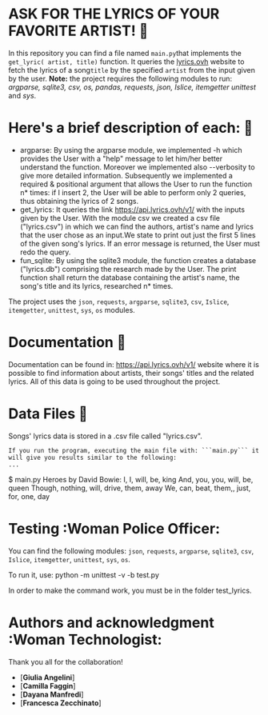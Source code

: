 # ASK FOR THE LYRICS OF YOUR FAVORITE ARTIST! :musical_note:

In this repository you can find a file named ```main.py```that implements the ```get_lyric( artist, title)``` function. It queries the [lyrics.ovh](https://api.lyrics.ovh/v1/) website to fetch the lyrics of a song```title``` by the specified ```artist``` from the input given by the user.
**Note:** the project requires the following modules to run: *argparse, sqlite3, csv, os, pandas, requests, json, Islice, itemgetter unittest* and *sys*.

# Here's a brief description of each: :book:
- argparse: By using the argparse module, we implemented -h which provides the User with a "help" message to let him/her better understand the function. Moreover we implemented also --verbosity to give more detailed information.
Subsequently we implemented a required & positional argument that allows the User to run the function n* times:  if I insert 2, the User will be able to perform only 2 queries, thus obtaining the lyrics of 2 songs.
- get_lyrics: It queries the link https://api.lyrics.ovh/v1/ with the inputs given by the User. 
With the module csv we created a csv file ("lyrics.csv") in which we can find the authors, artist's name and lyrics that the user chose as an input.We state to print out just the first 5 lines of the given song's lyrics. If an error message is returned, the User must redo the query.
- fun_sqlite: By using the sqlite3 module, the function creates a database ("lyrics.db") comprising the research made by the User. The print function shall return the database containing the artist's name, the song's title and its lyrics, researched n* times.

The project uses the ```json```, ```requests```, ```argparse```, ```sqlite3```, ```csv```, ```Islice```, ```itemgetter```, ```unittest```, ```sys```, ```os``` modules.


# Documentation :book:
Documentation can be found in: https://api.lyrics.ovh/v1/ website where it is possible to find information about artists, their songs' titles and the related lyrics. All of this data is going to be used throughout the project. 

# Data Files :file_folder:
Songs' lyrics data is stored in a .csv file called "lyrics.csv".

```
If you run the program, executing the main file with: ```main.py``` it will give you results similar to the following:
...
``` 
$ main.py
Heroes by David Bowie:
I, I, will, be, king
And, you, you, will, be, queen
Though, nothing, will, drive, them, away
We, can, beat, them,, just, for, one, day


# Testing :Woman Police Officer:

You can find the following modules:
```json```, ```requests```, ```argparse```, ```sqlite3```, ```csv```, ```Islice```, ```itemgetter```, 
```unittest```, ```sys```, ```os```.

To run it, use: 
python -m unittest -v -b test.py

In order to make the command work, 
you must be in the folder test_lyrics.



# Authors and acknowledgment :Woman Technologist:
Thank you all for the collaboration! 
- [**Giulia Angelini**]
- [**Camilla Faggin**]
- [**Dayana Manfredi**]
- [**Francesca Zecchinato**]